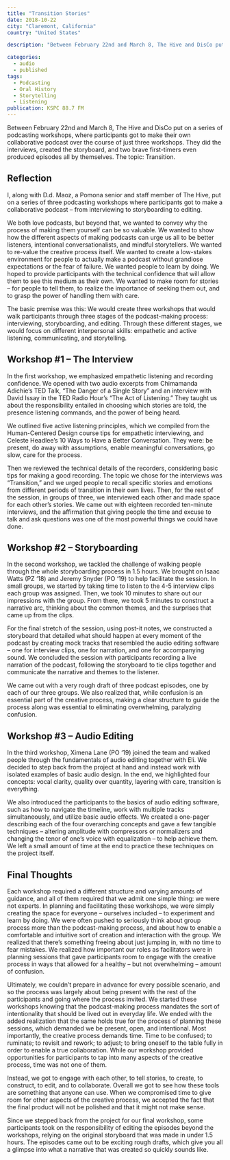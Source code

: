 ```yaml
---
title: "Transition Stories"
date: 2018-10-22
city: "Claremont, California"
country: "United States"

description: "Between February 22nd and March 8, The Hive and DisCo put on a series of podcasting workshops, where participants got to make their own collaborative podcast over the course of just three workshops. They did the interviews, created the storyboard, and two brave first-timers even produced episodes all by themselves. The topic: transition."

categories:
  - audio
  - published
tags:
  - Podcasting
  - Oral History
  - Storytelling
  - Listening
publication: KSPC 88.7 FM
---
```


Between February 22nd and March 8, The Hive and DisCo put on a series of podcasting workshops, where participants got to make their own collaborative podcast over the course of just three workshops. They did the interviews, created the storyboard, and two brave first-timers even produced episodes all by themselves. The topic: Transition.

## Reflection

I, along with D.d. Maoz, a Pomona senior and staff member of The Hive, put on a series of three podcasting workshops where participants got to make a collaborative podcast – from interviewing to storyboarding to editing.

We both love podcasts, but beyond that, we wanted to convey why the process of making them yourself can be so valuable. We wanted to show how the different aspects of making podcasts can urge us all to be better listeners, intentional conversationalists, and mindful storytellers. We wanted to re-value the creative process itself. We wanted to create a low-stakes environment for people to actually make a podcast without grandiose expectations or the fear of failure. We wanted people to learn by doing. We hoped to provide participants with the technical confidence that will allow them to see this medium as their own. We wanted to make room for stories – for people to tell them, to realize the importance of seeking them out, and to grasp the power of handling them with care.

The basic premise was this: We would create three workshops that would walk participants through three stages of the podcast-making process: interviewing, storyboarding, and editing. Through these different stages, we would focus on different interpersonal skills: empathetic and active listening, communicating, and storytelling.

## Workshop #1 – The Interview

In the first workshop, we emphasized empathetic listening and recording confidence. We opened with two audio excerpts from Chimamanda Adichie’s TED Talk, “The Danger of a Single Story” and an interview with David Issay in the TED Radio Hour’s “The Act of Listening.” They taught us about the responsibility entailed in choosing which stories are told, the presence listening commands, and the power of being heard.

We outlined five active listening principles, which we compiled from the Human-Centered Design course tips for empathetic interviewing, and Celeste Headlee’s 10 Ways to Have a Better Conversation. They were: be present, do away with assumptions, enable meaningful conversations, go slow, care for the process.

Then we reviewed the technical details of the recorders, considering basic tips for making a good recording. The topic we chose for the interviews was “Transition,” and we urged people to recall specific stories and emotions from different periods of transition in their own lives. Then, for the rest of the session, in groups of three, we interviewed each other and made space for each other’s stories. We came out with eighteen recorded ten-minute interviews, and the affirmation that giving people the time and excuse to talk and ask questions was one of the most powerful things we could have done.

## Workshop #2 – Storyboarding

In the second workshop, we tackled the challenge of walking people through the whole storyboarding process in 1.5 hours. We brought on Isaac Watts (PZ ‘18) and Jeremy Snyder (PO ‘19) to help facilitate the session. In small groups, we started by taking time to listen to the 4-5 interview clips each group was assigned. Then, we took 10 minutes to share out our impressions with the group. From there, we took 5 minutes to construct a narrative arc, thinking about the common themes, and the surprises that came up from the clips.

For the final stretch of the session, using post-it notes, we constructed a storyboard that detailed what should happen at every moment of the podcast by creating mock tracks that resembled the audio editing software – one for interview clips, one for narration, and one for accompanying sound. We concluded the session with participants recording a live narration of the podcast, following the storyboard to tie clips together and communicate the narrative and themes to the listener.

We came out with a very rough draft of three podcast episodes, one by each of our three groups. We also realized that, while confusion is an essential part of the creative process, making a clear structure to guide the process along was essential to eliminating overwhelming, paralyzing confusion.

## Workshop #3 – Audio Editing

In the third workshop, Ximena Lane (PO ‘19) joined the team and walked people through the fundamentals of audio editing together with Eli. We decided to step back from the project at hand and instead work with isolated examples of basic audio design. In the end, we highlighted four concepts: vocal clarity, quality over quantity, layering with care, transition is everything.

We also introduced the participants to the basics of audio editing software, such as how to navigate the timeline, work with multiple tracks simultaneously, and utilize basic audio effects. We created a one-pager describing each of the four overarching concepts and gave a few tangible techniques – altering amplitude with compressors or normalizers and changing the tenor of one’s voice with equalization – to help achieve them. We left a small amount of time at the end to practice these techniques on the project itself.

## Final Thoughts

Each workshop required a different structure and varying amounts of guidance, and all of them required that we admit one simple thing: we were not experts. In planning and facilitating these workshops, we were simply creating the space for everyone – ourselves included – to experiment and learn by doing. We were often pushed to seriously think about group process more than the podcast-making process, and about how to enable a comfortable and intuitive sort of creation and interaction with the group. We realized that there’s something freeing about just jumping in, with no time to fear mistakes. We realized how important our roles as facilitators were in planning sessions that gave participants room to engage with the creative process in ways that allowed for a healthy – but not overwhelming – amount of confusion.

Ultimately, we couldn’t prepare in advance for every possible scenario, and so the process was largely about being present with the rest of the participants and going where the process invited. We started these workshops knowing that the podcast-making process mandates the sort of intentionality that should be lived out in everyday life. We ended with the added realization that the same holds true for the process of planning these sessions, which demanded we be present, open, and intentional. Most importantly, the creative process demands time. Time to be confused; to ruminate; to revisit and rework; to adjust; to bring oneself to the table fully in order to enable a true collaboration. While our workshop provided opportunities for participants to tap into many aspects of the creative process, time was not one of them.

Instead, we got to engage with each other, to tell stories, to create, to construct, to edit, and to collaborate. Overall we got to see how these tools are something that anyone can use. When we compromised time to give room for other aspects of the creative process, we accepted the fact that the final product will not be polished and that it might not make sense.

Since we stepped back from the project for our final workshop, some participants took on the responsibility of editing the episodes beyond the workshops, relying on the original storyboard that was made in under 1.5 hours. The episodes came out to be exciting rough drafts, which give you all a glimpse into what a narrative that was created so quickly sounds like.

